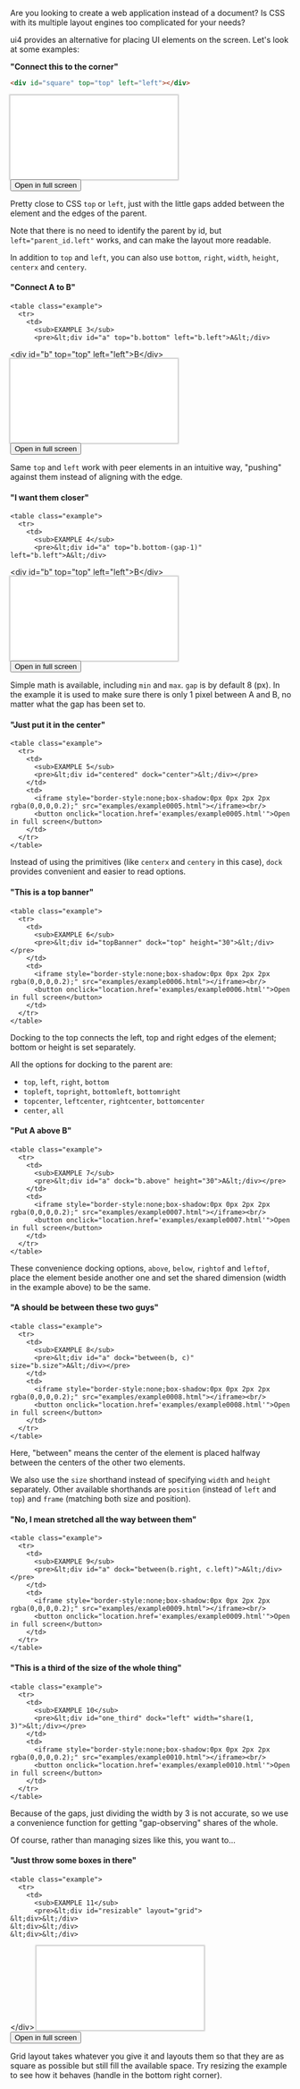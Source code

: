 Are you looking to create a web application instead of a document?
Is CSS with its multiple layout engines too complicated for your needs? 

ui4 provides an alternative for placing UI elements on the screen. Let's look at some examples:

**"Connect this to the corner"**

```html
<div id="square" top="top" left="left"></div>
```

<iframe style="border-style:none;box-shadow:0px 0px 2px 2px rgba(0,0,0,0.2);" src="examples/example0001.html"></iframe><br/>
<button onclick="location.href='examples/example0001.html'">Open in full screen</button>

Pretty close to CSS `top` or `left`, just with the little gaps added between the element and the
edges of the parent.

Note that there is no need to identify the parent by id, but `left="parent_id.left"` works, and can
make the layout more readable.

In addition to `top` and `left`, you can also use `bottom`, `right`, `width`, `height`, `centerx`
and `centery`.

#### "Connect A to B"


    <table class="example">
      <tr>
        <td>
          <sub>EXAMPLE 3</sub>
          <pre>&lt;div id="a" top="b.bottom" left="b.left">A&lt;/div>
&lt;div id="b" top="top" left="left">B&lt;/div></pre>
        </td>
        <td>
          <iframe style="border-style:none;box-shadow:0px 0px 2px 2px rgba(0,0,0,0.2);" src="examples/example0003.html"></iframe><br/>
          <button onclick="location.href='examples/example0003.html'">Open in full screen</button>
        </td>
      </tr>
    </table>

Same `top` and `left` work with peer elements in an intuitive way, "pushing" against them instead
of aligning with the edge.

#### "I want them closer"


    <table class="example">
      <tr>
        <td>
          <sub>EXAMPLE 4</sub>
          <pre>&lt;div id="a" top="b.bottom-(gap-1)" left="b.left">A&lt;/div>
&lt;div id="b" top="top" left="left">B&lt;/div></pre>
        </td>
        <td>
          <iframe style="border-style:none;box-shadow:0px 0px 2px 2px rgba(0,0,0,0.2);" src="examples/example0004.html"></iframe><br/>
          <button onclick="location.href='examples/example0004.html'">Open in full screen</button>
        </td>
      </tr>
    </table>

Simple math is available, including `min` and `max`. `gap` is by default 8 (px). In the example it
is used to make sure there is only 1 pixel between A and B, no matter what the gap has been set to.

#### "Just put it in the center"


    <table class="example">
      <tr>
        <td>
          <sub>EXAMPLE 5</sub>
          <pre>&lt;div id="centered" dock="center">&lt;/div></pre>
        </td>
        <td>
          <iframe style="border-style:none;box-shadow:0px 0px 2px 2px rgba(0,0,0,0.2);" src="examples/example0005.html"></iframe><br/>
          <button onclick="location.href='examples/example0005.html'">Open in full screen</button>
        </td>
      </tr>
    </table>

Instead of using the primitives (like `centerx` and `centery` in this case), `dock` provides
convenient and easier to read options.

#### "This is a top banner"


    <table class="example">
      <tr>
        <td>
          <sub>EXAMPLE 6</sub>
          <pre>&lt;div id="topBanner" dock="top" height="30">&lt;/div></pre>
        </td>
        <td>
          <iframe style="border-style:none;box-shadow:0px 0px 2px 2px rgba(0,0,0,0.2);" src="examples/example0006.html"></iframe><br/>
          <button onclick="location.href='examples/example0006.html'">Open in full screen</button>
        </td>
      </tr>
    </table>

Docking to the top connects the left, top and right edges of the element; bottom or height is set
separately.

All the options for docking to the parent are:
- `top`, `left`, `right`, `bottom`
- `topleft`, `topright`, `bottomleft`, `bottomright`
- `topcenter`, `leftcenter`, `rightcenter`, `bottomcenter`
- `center`, `all`

#### "Put A above B"


    <table class="example">
      <tr>
        <td>
          <sub>EXAMPLE 7</sub>
          <pre>&lt;div id="a" dock="b.above" height="30">A&lt;/div></pre>
        </td>
        <td>
          <iframe style="border-style:none;box-shadow:0px 0px 2px 2px rgba(0,0,0,0.2);" src="examples/example0007.html"></iframe><br/>
          <button onclick="location.href='examples/example0007.html'">Open in full screen</button>
        </td>
      </tr>
    </table>

These convenience docking options, `above`, `below`, `rightof` and `leftof`, place the element
beside another one and set the shared dimension (width in the example above) to be the same.

#### "A should be between these two guys"


    <table class="example">
      <tr>
        <td>
          <sub>EXAMPLE 8</sub>
          <pre>&lt;div id="a" dock="between(b, c)" size="b.size">A&lt;/div></pre>
        </td>
        <td>
          <iframe style="border-style:none;box-shadow:0px 0px 2px 2px rgba(0,0,0,0.2);" src="examples/example0008.html"></iframe><br/>
          <button onclick="location.href='examples/example0008.html'">Open in full screen</button>
        </td>
      </tr>
    </table>

Here, "between" means the center of the element is placed halfway between the centers of the other
two elements.

We also use the `size` shorthand instead of specifying `width` and `height` separately. Other
available shorthands are `position` (instead of `left` and `top`) and `frame` (matching both size
and position).

#### "No, I mean stretched all the way between them"


    <table class="example">
      <tr>
        <td>
          <sub>EXAMPLE 9</sub>
          <pre>&lt;div id="a" dock="between(b.right, c.left)">A&lt;/div></pre>
        </td>
        <td>
          <iframe style="border-style:none;box-shadow:0px 0px 2px 2px rgba(0,0,0,0.2);" src="examples/example0009.html"></iframe><br/>
          <button onclick="location.href='examples/example0009.html'">Open in full screen</button>
        </td>
      </tr>
    </table>

#### "This is a third of the size of the whole thing"


    <table class="example">
      <tr>
        <td>
          <sub>EXAMPLE 10</sub>
          <pre>&lt;div id="one_third" dock="left" width="share(1, 3)">&lt;/div></pre>
        </td>
        <td>
          <iframe style="border-style:none;box-shadow:0px 0px 2px 2px rgba(0,0,0,0.2);" src="examples/example0010.html"></iframe><br/>
          <button onclick="location.href='examples/example0010.html'">Open in full screen</button>
        </td>
      </tr>
    </table>

Because of the gaps, just dividing the width by 3 is not accurate, so we use a convenience function
for getting "gap-observing" shares of the whole.

Of course, rather than managing sizes like this, you want to...

#### "Just throw some boxes in there"


    <table class="example">
      <tr>
        <td>
          <sub>EXAMPLE 11</sub>
          <pre>&lt;div id="resizable" layout="grid">
    &lt;div>&lt;/div>
    &lt;div>&lt;/div>
    &lt;div>&lt;/div>
&lt;/div></pre>
        </td>
        <td>
          <iframe style="border-style:none;box-shadow:0px 0px 2px 2px rgba(0,0,0,0.2);" src="examples/example0011.html"></iframe><br/>
          <button onclick="location.href='examples/example0011.html'">Open in full screen</button>
        </td>
      </tr>
    </table>

Grid layout takes whatever you give it and layouts them so that they are as square as possible but
still fill the available space. Try resizing the example to see how it behaves (handle in the
bottom right corner).
